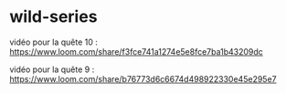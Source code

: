 # wild-series
vidéo pour la quête 10 : https://www.loom.com/share/f3fce741a1274e5e8fce7ba1b43209dc

vidéo pour la quête 9 : https://www.loom.com/share/b76773d6c6674d498922330e45e295e7
